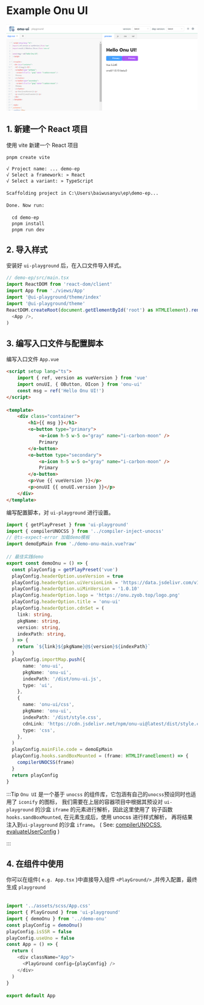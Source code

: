 # Example Onu UI
![](../../public/onu.png)
## 1. 新建一个 React 项目
使用 vite 新建一个 React 项目

```shell
pnpm create vite
```

```shell
√ Project name: ... demo-ep
√ Select a framework: » React
√ Select a variant: » TypeScript

Scaffolding project in C:\Users\baiwusanyu\ep\demo-ep...

Done. Now run:

  cd demo-ep
  pnpm install
  pnpm run dev
```
## 2. 导入样式
安装好 `ui-playground` 后，在入口文件导入样式。

```typescript jsx
// demo-ep/src/main.tsx
import ReactDOM from 'react-dom/client'
import App from './views/App'
import '@ui-playground/theme/index'
import '@ui-playground/theme'
ReactDOM.createRoot(document.getElementById('root') as HTMLElement).render(
  <App />,
)
```

## 3. 编写入口文件与配置脚本
编写入口文件 `App.vue`

```html
<script setup lang="ts">
    import { ref, version as vueVersion } from 'vue'
    import onuUI, { OButton, OIcon } from 'onu-ui'
    const msg = ref('Hello Onu UI!')
</script>

<template>
    <div class="container">
        <h1>{{ msg }}</h1>
        <o-button type="primary">
            <o-icon h-5 w-5 o="gray" name="i-carbon-moon" />
            Primary
        </o-button>
        <o-button type="secondary">
            <o-icon h-5 w-5 o="gray" name="i-carbon-moon" />
            Primary
        </o-button>
        <p>Vue {{ vueVersion }}</p>
        <p>onuUI {{ onuUI.version }}</p>
    </div>
</template>
```

编写配置脚本，对 `ui-playground` 进行设置。

```typescript
import { getPlayPreset } from 'ui-playground'
import { compilerUNOCSS } from '../compiler-inject-unocss'
// @ts-expect-error 加载demo模板
import demoEpMain from './demo-onu-main.vue?raw'

// 最佳实践demo
export const demoOnu = () => {
  const playConfig = getPlayPreset('vue')
  playConfig.headerOption.useVersion = true
  playConfig.headerOption.uiVersionLink = 'https://data.jsdelivr.com/v1/package/npm/onu-ui'
  playConfig.headerOption.uiMinVersion = '1.0.10'
  playConfig.headerOption.logo = 'https://onu.zyob.top/logo.png'
  playConfig.headerOption.title = 'onu-ui'
  playConfig.headerOption.cdnSet = (
    link: string,
    pkgName: string,
    version: string,
    indexPath: string,
  ) => {
    return `${link}${pkgName}@${version}${indexPath}`
  }
  playConfig.importMap.push({
      name: 'onu-ui',
      pkgName: 'onu-ui',
      indexPath: '/dist/onu-ui.js',
      type: 'ui',
    },
    {
      name: 'onu-ui/css',
      pkgName: 'onu-ui',
      indexPath: '/dist/style.css',
      cdnLink: 'https://cdn.jsdelivr.net/npm/onu-ui@latest/dist/style.css',
      type: 'css',
    },
  )
  playConfig.mainFile.code = demoEpMain
  playConfig.hooks.sandBoxMounted = (frame: HTMLIFrameElement) => {
    compilerUNOCSS(frame)
  }
  return playConfig
}

```

:::Tip
`Onu UI` 是一个基于 `unocss` 的组件库，它包涵有自己的`unocss`预设同时也适用了 `iconify` 的图标，
我们需要在上层的容器项目中根据其预设对 `ui-playground` 的沙盒 `iframe` 的元素进行解析，因此这里使用了
钩子函数 `hooks.sandBoxMounted`, 在元素生成后，使用 unocss 进行样式解析，
再将结果注入到`ui-playground` 的沙盒 `iframe`。
( See: [compilerUNOCSS](TODO), [evaluateUserConfig](TODO) )

:::

## 4. 在组件中使用
你可以在组件( `e.g. App.tsx` )中直接导入组件 `<PlayGround/>` ,并传入配置，最终生成
`playground`

```typescript jsx

import '../assets/scss/App.css'
import { PlayGround } from 'ui-playground'
import { demoOnu } from '../demo-onu'
const playConfig = demoOnu()
playConfig.isSSR = false
playConfig.useUno = false
const App = () => {
  return (
    <div className="App">
      <PlayGround config={playConfig} />
    </div>
  )
}

export default App
```